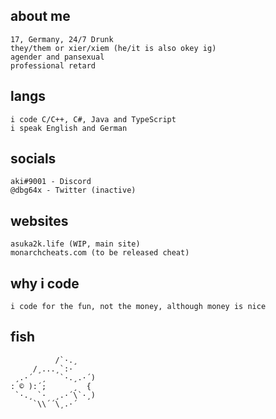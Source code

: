## about me
    17, Germany, 24/7 Drunk
    they/them or xier/xiem (he/it is also okey ig)
    agender and pansexual
    professional retard
    
## langs
    i code C/C++, C#, Java and TypeScript
    i speak English and German

## socials
    aki#9001 - Discord
    @dbg64x - Twitter (inactive)
    
## websites
    asuka2k.life (WIP, main site)
    monarchcheats.com (to be released cheat)
    
## why i code
    i code for the fun, not the money, although money is nice

## fish
```
          /`·.¸
     /¸...¸`:·
 ¸.·´  ¸   `·.¸.·´)
: © ):´;      ¸  {
 `·.¸ `·  ¸.·´\`·¸)
     `\\´´\¸.·´
```
